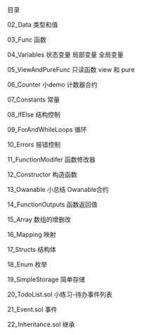 目录

02_Data 类型和值

03_Func 函数

04_Variables 状态变量 局部变量 全局变量

05_ViewAndPureFunc 只读函数 view 和 pure

06_Counter 小demo 计数器合约

07_Constants 常量

08_lfElse 结构控制

09_ForAndWhileLoops 循环

10_Errors 报错控制

11_FunctionModifer 函数修改器

12_Constructor 构造函数

13_Owanable 小总结 Owanable合约

14_FunctionOutputs 函数返回值

15_Array 数组的增删改

16_Mapping 映射

17_Structs 结构体

18_Enum 枚举

19_SimpleStorage 简单存储

20_TodoList.sol 小练习-待办事件列表

21_Event.sol 事件

22_Inheritance.sol 继承